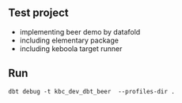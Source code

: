 ## Test project

 - implementing beer demo by datafold
 - including elementary package
 - including keboola target runner

## Run

`dbt debug -t kbc_dev_dbt_beer  --profiles-dir .`